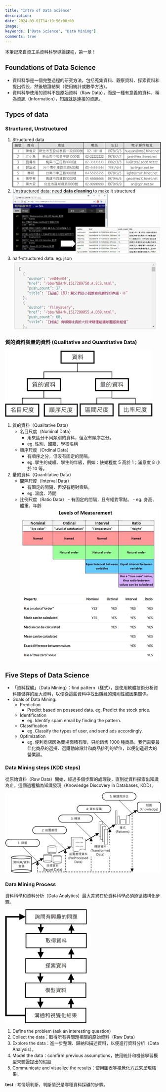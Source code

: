 ```yaml
---
title: "Intro of Data Science"
description:
date: 2024-03-01T14:19:56+08:00
image:
keywords: ["Data Science", "Data Mining"]
comments: true
---
```


本筆記來自資工系資料科學導論課程，第一章！

## Foundations of Data Science

- 資料科學是一個完整過程的研究方法，包括蒐集資料、觀察資料、探索資料和提出假設，然後驗證結果（使用統計或數學方法）。
- 資料科學使用的資料不是原始資料（Raw Data），而是一種有意義的資料，稱為資訊（Information），知識就是連接的資訊。

## Types of data

### Structured, Unstructured

1. Structured data
   ![structured data](image-1.png)
2. Unstructured data: need **data cleaning** to make it structured
   ![Unstructured data](image-2.png)
3. half-structured data: eg. json
   ![half](image-3.png)

### 質的資料與量的資料 (Qualitative and Quantitative Data)

![alt text](image-6.png)

1. 質的資料（Qualitative Data）
   - 名目尺度（Nominal Data）
     - 用來區分不同類別的資料，但沒有順序之分。
     - eg. 性別、國籍、學校名稱
   - 順序尺度（Ordinal Data）
     - 有順序之分，但沒有固定的間隔。
     - eg. 學生的成績、學生的年級，例如：快樂程度 5 高於 1；滿意度 8 小於 10 等。
2. 量的資料（Quantitative Data）
   - 間隔尺度（Interval Data）
     - 有固定的間隔，但沒有絕對零點。
     - eg. 溫度、時間
   - 比例尺度（Ratio Data） - 有固定的間隔，且有絕對零點。 - eg. 身高、體重、年齡
     ![alt text](image-4.png)
     ![alt text](image-5.png)

## Five Steps of Data Science

- 「資料採礦」（Data Mining）：find pattern（樣式），是使用軟體技術分析資料庫儲存的龐大資料，以便從這些資料中找出隱藏的規則性或因果關係。
- Goals of Data Mining:
  - Prediction
    - Predict based on possesed data. eg. Predict the stock price.
  - Identification
    - eg. Identify spam email by finding the pattern.
  - Classification
    - eg. Classify the types of user, and send ads accordingly.
  - Optimization
    - eg. 便利商店因為賣場面積有限，只能銷售 1000 種商品，我們需要最佳化商品的選擇、選購動線設計和商品排列的架位，以便創造最大的營業額。

### Data Mining steps (KDD steps)

從原始資料（Raw Data）開始，經過多個步驟的處理後，直到從資料探索出知識為止。這個過程稱為知識發現（Knowledge Discovery in Databases, KDD）。

![KDD](Picturess1.jpg)

### Data Mining Process

資料科學和資料分析（Data Analytics）最大差異在於資料科學必須遵循結構化步驟。

![alt text](image.png)

1. Define the problem (ask an interesting question)
2. Collect the data：取得所有與問題相關的原始資料（Raw Data）
3. Explore the data：進一步整理、歸納和描述資料，以便進行資料分析（Data Analysis）。
4. Model the data：comfirm previous assumptions，使用統計和機器學習模型來驗證提出的假設
5. Communicate and visualize the results：使用圖表等視覺化方式來呈現結果。

**test** : 考情境判斷，判斷情況是哪種資料採礦的步驟。
